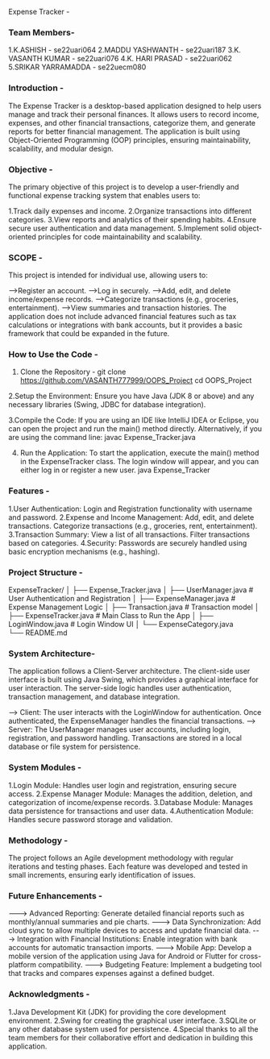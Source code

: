 Expense Tracker -

### Team Members-
1.K.ASHISH - se22uari064
2.MADDU YASHWANTH - se22uari187
3.K. VASANTH KUMAR - se22uari076
4.K. HARI PRASAD - se22uari062
5.SRIKAR YARRAMADDA - se22uecm080


### Introduction - 
The Expense Tracker is a desktop-based application designed to help users manage and track their personal finances. It allows users to record income, expenses, and other financial transactions, categorize them, and generate reports for better financial management. The application is built using Object-Oriented Programming (OOP) principles, ensuring maintainability, scalability, and modular design.


### Objective - 
The primary objective of this project is to develop a user-friendly and functional expense tracking system that enables users to:

1.Track daily expenses and income.
2.Organize transactions into different categories.
3.View reports and analytics of their spending habits.
4.Ensure secure user authentication and data management.
5.Implement solid object-oriented principles for code maintainability and scalability.


### SCOPE - 
This project is intended for individual use, allowing users to:

-->Register an account.
-->Log in securely.
-->Add, edit, and delete income/expense records.
-->Categorize transactions (e.g., groceries, entertainment).
-->View summaries and transaction histories.
The application does not include advanced financial features such as tax calculations or integrations with bank accounts, but it provides a basic framework that could be expanded in the future.


### How to Use the Code - 
1. Clone the Repository - 
git clone https://github.com/VASANTH777999/OOPS_Project
cd OOPS_Project

2.Setup the Environment: Ensure you have Java (JDK 8 or above) and any necessary libraries (Swing, JDBC for database integration).

3.Compile the Code: If you are using an IDE like IntelliJ IDEA or Eclipse, you can open the project and run the main() method directly. Alternatively, if you are using the command line:
javac Expense_Tracker.java

4. Run the Application: To start the application, execute the main() method in the ExpenseTracker class. The login window will appear, and you can either log in or register a new user.
java Expense_Tracker


### Features - 
1.User Authentication:
Login and Registration functionality with username and password.
2.Expense and Income Management:
Add, edit, and delete transactions.
Categorize transactions (e.g., groceries, rent, entertainment).
3.Transaction Summary:
View a list of all transactions.
Filter transactions based on categories.
4.Security:
Passwords are securely handled using basic encryption mechanisms (e.g., hashing).


### Project Structure - 
ExpenseTracker/
│
├── Expense_Tracker.java
│           ├── UserManager.java            # User Authentication and Registration
│           ├── ExpenseManager.java         # Expense Management Logic
│           ├── Transaction.java            # Transaction model
│           ├── ExpenseTracker.java         # Main Class to Run the App
│           ├── LoginWindow.java            # Login Window UI
│           └── ExpenseCategory.java  
└── README.md



### System Architecture-
The application follows a Client-Server architecture. The client-side user interface is built using Java Swing, which provides a graphical interface for user interaction. The server-side logic handles user authentication, transaction management, and database integration.

--> Client:
The user interacts with the LoginWindow for authentication.
Once authenticated, the ExpenseManager handles the financial transactions.
--> Server:
The UserManager manages user accounts, including login, registration, and password handling.
Transactions are stored in a local database or file system for persistence.


### System Modules -
1.Login Module: Handles user login and registration, ensuring secure access.
2.Expense Manager Module: Manages the addition, deletion, and categorization of income/expense records.
3.Database Module: Manages data persistence for transactions and user data.
4.Authentication Module: Handles secure password storage and validation.


### Methodology - 
The project follows an Agile development methodology with regular iterations and testing phases. Each feature was developed and tested in small increments, ensuring early identification of issues.


### Future Enhancements - 
---> Advanced Reporting: Generate detailed financial reports such as monthly/annual summaries and pie charts.
---> Data Synchronization: Add cloud sync to allow multiple devices to access and update financial data.
---> Integration with Financial Institutions: Enable integration with bank accounts for automatic transaction imports.
---> Mobile App: Develop a mobile version of the application using Java for Android or Flutter for cross-platform compatibility.
---> Budgeting Feature: Implement a budgeting tool that tracks and compares expenses against a defined budget.


### Acknowledgments -
1.Java Development Kit (JDK) for providing the core development environment.
2.Swing for creating the graphical user interface.
3.SQLite or any other database system used for persistence.
4.Special thanks to all the team members for their collaborative effort and dedication in building this application.